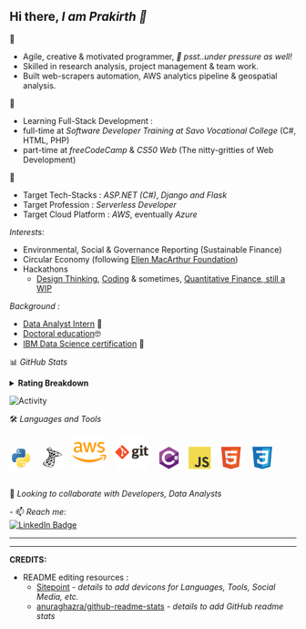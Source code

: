 ## Hi there, *I am Prakirth 👋*
🥇
- Agile, creative & motivated programmer, *👥 psst..under pressure as well!*
- Skilled in research analysis, project management & team work. 
- Built web-scrapers automation, AWS analytics pipeline & geospatial analysis. 

📖
-  Learning Full-Stack Development : 
  - full-time at *Software Developer Training at Savo Vocational College* (C#, HTML, PHP)
  - part-time at *freeCodeCamp* & *CS50 Web* (The nitty-gritties of Web Development)
  
🏹
- Target Tech-Stacks : *ASP.NET (C#)*, *Django and Flask*
- Target Profession : *Serverless Developer* 
- Target Cloud Platform : *AWS*, eventually *Azure* 

*Interests:*
  - Environmental, Social & Governance Reporting (Sustainable Finance)
  - Circular Economy (following [Ellen MacArthur Foundation](https://ellenmacarthurfoundation.org/topics/circular-economy-introduction/learning-pathways))
  - Hackathons 
    - [Design Thinking](https://ekipade310.sharepoint.com/sites/3TeamProjekte/Freigegebene%20Dokumente/Forms/AllItems.aspx?id=%2Fsites%2F3TeamProjekte%2FFreigegebene%20Dokumente%2F1%20Archiv%2F2021%2F30008%20%2D%20Innovate2030%20%2D%20SDG12%2FTeilnehmende%2FZertifikate%2FGeneral%2FSingle%20PDF%20General%20Certificates%2Fekipa%20Certificate%20Innovate2030%20SDG12%20Prakirth%20Govardhanam%2Epdf&parent=%2Fsites%2F3TeamProjekte%2FFreigegebene%20Dokumente%2F1%20Archiv%2F2021%2F30008%20%2D%20Innovate2030%20%2D%20SDG12%2FTeilnehmende%2FZertifikate%2FGeneral%2FSingle%20PDF%20General%20Certificates&p=true&ga=1), [Coding](https://github.com/prak112/data4wildlife.git) & sometimes, [Quantitative Finance, still a WIP](https://github.com/prak112/crunchdao.git)

*Background :*
  - [Data Analyst Intern](https://www.linkedin.com/in/prakirth-govardhanam-3a185156/) 🧑‍
  - [Doctoral education](https://www.researchgate.net/profile/Prakirth-Govardhanam)🤓 
  - [IBM Data Science certification](https://www.credly.com/users/narayana-prakirth-govardhanam) 🥇


📊 *GitHub Stats*

<!-- Streak Info
[![GitHub Streak](https://github-readme-streak-stats.herokuapp.com?user=prak112&theme=ocean-dark&date_format=M%20j%5B%2C%20Y%5D&exclude_days=Sun%2CSat)](https://git.io/streak-stats) -->

<details>
  <summary><b>Rating Breakdown</b></summary>
   <ul>
    <li> S &ensp;=&ensp; Top 1%</li>
    <li> A+ =&ensp; Top 12.5%</li> 
    <li> A &ensp;=&ensp; Top 25%</li>
    <li> A- =&ensp; Top 37.5%</li>
    <li> B+ =&ensp; Top 50%</li>
    <li> B &ensp;=&ensp; Top 62.5%</li>
    <li> B- =&ensp; Top 75%</li>
    <li> C+ =&ensp; Top 87.5%</li>
    <li> C &ensp;=&ensp; Everyone</li>
  </ul>
   This ranking scheme is based on the Japanese academic grading system, i.e., Global percentile is calculated as a weighted sum of percentiles for each statistic (number of commits, pull requests,
   issues, stars and followers), based on the cumulative distribution function of the exponential and the log-normal distributions. The implementation can be investigated from the <a href="https://github.com/anuraghazra/github-readme-stats/blob/master/src/calculateRank.js">calculation</a>. The circle around the rank shows 100 minus the global percentile.
</details>

![Activity](https://github-readme-stats.vercel.app/api?username=prak112&count_private=true&show_icons=true&theme=dark&hide=contribs)


🛠️ <i>Languages and Tools</i>
<div>
<img src="https://github.com/devicons/devicon/blob/master/icons/python/python-original.svg" title="Python" alt="Python" width="40" height="40"/> &ensp;
  <img src="https://github.com/devicons/devicon/blob/master/icons/microsoftsqlserver/microsoftsqlserver-plain.svg" title="Micorsoft SQL Server"  alt="MicrosoftSQLServer" width="40" height="40"/> &ensp;
  <img src="https://github.com/devicons/devicon/blob/master/icons/amazonwebservices/amazonwebservices-plain-wordmark.svg" title="AWS" alt="AWS" width="60" height="60"/> &ensp;  
  <img src="https://github.com/devicons/devicon/blob/master/icons/git/git-original-wordmark.svg" title="Git" **alt="Git" width="60" height="60"/> &ensp;
  <img src="https://github.com/devicons/devicon/blob/master/icons/csharp/csharp-original.svg" title="C#" alt="Csharp" width="40" height="40"/> &ensp;
  <img src="https://github.com/devicons/devicon/blob/master/icons/javascript/javascript-original.svg" title="JavaScript" alt="javascript" width="40" height="40"/> &ensp;
  <img src="https://github.com/devicons/devicon/blob/master/icons/html5/html5-original.svg" title="HTML5" alt="HTML5" width="40" height="40"/> &ensp;
  <img src="https://github.com/devicons/devicon/blob/master/icons/css3/css3-original.svg" title="CSS3" alt="CSS3" width="40" height="40"/> &ensp;

</div>

</br>

  👯 <i>Looking to collaborate with Developers, Data Analysts</i>
<div>
  - 📫 <i>Reach me</i>: <div id="badges">
      <a href="https://www.linkedin.com/in/prakirth-govardhanam-3a185156/">
      <img src="https://img.shields.io/badge/LinkedIn-blue?style=for-the-badge&logo=linkedin&logoColor=white" alt="LinkedIn Badge"/>
  </a>
</div>

------
------

**CREDITS:**
- README editing resources :
  - [Sitepoint](https://www.sitepoint.com/github-profile-readme/) - _details to add devicons for Languages, Tools, Social Media, etc._
  - [anuraghazra/github-readme-stats](https://github.com/anuraghazra/github-readme-stats) - _details to add GitHub readme stats_
